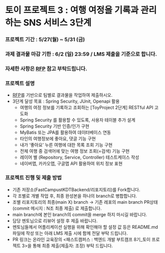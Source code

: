 # 토이 프로젝트 3 : 여행 여정을 기록과 관리하는 SNS 서비스 3단계

### 프로젝트 기간 : 5/27(월) ~ 5/31 (금)
### 과제 결과물 마감 기한 : 6/2 (일) 23:59 / LMS 제출을 기준으로 합니다.
### 자세한 사항은 [RFP](https://drive.google.com/drive/folders/1pQ_jHrTAIp_qhoSlVtRZ77EkIild78JE) 참고 부탁드립니다.

### 프로젝트 설명 
- [RFP](https://drive.google.com/drive/folders/1pQ_jHrTAIp_qhoSlVtRZ77EkIild78JE)를 기반으로 팀별로 결과물을 작업하여 제출하시오. 
- 3단계 달성 목표 : Spring Security, JUnit, Openapi 활용
  - 여행의 여정 정보를 기록하고 조회하는 [ToyProject 2단계] RESTful API 고도화
  - Spring Security 를 활용할 수 있도록, 사용자 테이블 추가 설계
  - Spring Security 기반 인증/인가 구현
  - MyBatis 또는 JPA를 활용하여 데이터베이스 연동
  - 타인의 여행정보에 좋아요, 댓글 기능 구현
  - 내가 ‘좋아요’ 누른 여행에 대한 목록 조회 기능 구현
  - 전체 여행 중 검색어에 맞는 여행 정보 조회(=검색) 기능 구현
  - 레이어 별 (Repository, Service, Controller) 테스트케이스 작성
  - 네이버맵, 카카오맵, 구글맵 API 활용하여 위치 정보 표현


  
### 프로젝트 진행 및 제출 방법
- 기존 저장소(FastCampustKDTBackend/리포지토리)를 Fork합니다.
- 각 조별로 개별 작업 후, 최종 완성본을 하나의 branch로 병합합니다.
- 조별 리포지토리의 최종(main X) branch -> 기존 레포의 main branch PR상태(commit 메시지 : N조 최종 제출) 로 제출합니다.
- main branch에 본인 branch의 commit을 merge 하지 마시길 바랍니다.
- 담당 멘토님으로 리뷰어 설정 후 제출 바랍니다.
- 멘토님들께서 어플리케이션 실행을 위해 확인해야 할 설정 값 등은 README.md 파일에 작성 또는 아래 LMS 제출 시에 함께 전달 부탁 드립니다.
- PR 링크는 온라인 교육장의 <패스트캠퍼스 : 백엔드 개발 부트캠프 8기_토이 프로젝트 3>을 통해 최종 제출(제출자: 조장) 부탁 드립니다.
